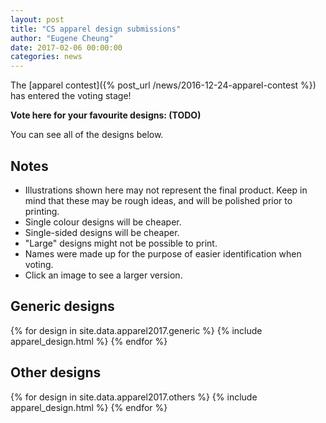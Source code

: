 ```yaml
---
layout: post
title: "CS apparel design submissions"
author: "Eugene Cheung"
date: 2017-02-06 00:00:00
categories: news
---
```


The [apparel contest]({% post_url /news/2016-12-24-apparel-contest %}) has entered the voting stage!

**Vote here for your favourite designs: (TODO)**

You can see all of the designs below.


## Notes

- Illustrations shown here may not represent the final product. Keep in mind that these may be rough ideas, and will be polished prior to printing.
- Single colour designs will be cheaper.
- Single-sided designs will be cheaper.
- "Large" designs might not be possible to print.
- Names were made up for the purpose of easier identification when voting.
- Click an image to see a larger version.


## Generic designs

{% for design in site.data.apparel2017.generic %}
  {% include apparel_design.html %}
{% endfor %}

## Other designs

{% for design in site.data.apparel2017.others %}
  {% include apparel_design.html %}
{% endfor %}
